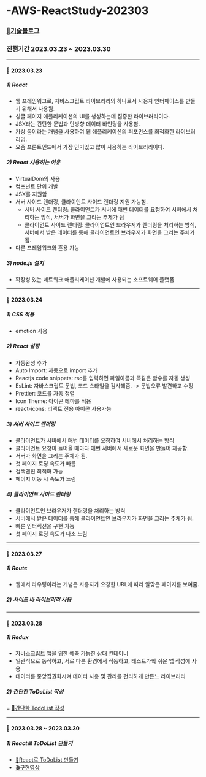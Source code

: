 # -AWS-ReactStudy-202303

### [📖기술블로그](https://donotthinkjustdo.tistory.com/category/Web/%EC%82%B0%EB%8C%80%ED%8A%B9%28%ED%94%84%EB%A1%A0%ED%8A%B8%EC%97%94%EB%93%9C%29)

### 진행기간 2023.03.23 ~ 2023.03.30

___

#### 📅 2023.03.23

##### 1) React
  - 웹 프레임워크로, 자바스크립트 라이브러리의 하나로서 사용자 인터페이스를 만들기 위해서 사용됨.
  - 싱글 페이지 애플리케이션의 UI를 생성하는데 집중한 라이브러리이다.
  - JSX라는 간단한 문법과 단방향 데이터 바인딩을 사용함.
  - 가상 돔이라는 개념을 사용하여 웹 애플리케이션의 퍼포먼스를 최적화한 라이브러리임.
  - 요즘 프론트엔드에서 가장 인기있고 많이 사용하는 라이브러리이다.

##### 2) React 사용하는 이유
  - VirtualDom의 사용
  - 컴포넌트 단위 개발
  - JSX를 지원함
  - 서버 사이드 렌더링, 클라이언트 사이드 렌더링 지원 가능함.
    - 서버 사이드 렌더링: 클라이언트가 서버에 매번 데이터를 요청하여 서버에서 처리하는 방식, 서버가 화면을 그리는 추제가 됨
    - 클라이언트 사이드 렌더링: 클라이언트인 브라우저가 렌더링을 처리하는 방식, 서버에서 받은 데이터를 통해 클라이언트인 브라우저가 화면을 그리는 주체가 됨.
  - 다른 프레임워크와 혼용 가능

##### 3) node.js 설치
  - 확장성 있는 네트워크 애플리케이션 개발에 사용되는 소프트웨어 플랫폼

___

#### 📅 2023.03.24

##### 1) CSS 적용
  - emotion 사용

##### 2) React 설정
  - 자동완성 추가
  - Auto Import: 자동으로 import 추가
  - Reactjs code snippets: rsc를 입력하면 파일이름과 똑같은 함수를 자동 생성
  - EsLint: 자바스크립트 문법, 코드 스타일을 검사해줌. -> 문법오류 발견하고 수정
  - Prettier: 코드를 자동 정렬
  - Icon Theme: 아이콘 테마를 적용
  - react-icons: 리엑트 전용 아이콘 사용가능

##### 3) 서버 사이드 렌더링
  - 클라이언트가 서버에서 매번 데이터를 요청하여 서버에서 처리하는 방식
  - 클라이언트 요청이 들어올 때마다 매번 서버에서 새로운 화면을 만들어 제공함.
  - 서버가 화면을 그리는 주체가 됨.
  - 첫 페이지 로딩 속도가 빠름
  - 검색엔진 최적화 가능
  - 페이지 이동 시 속도가 느림

##### 4) 클라이언트 사이드 렌더링
  - 클라이언트인 브라우저가 렌더링을 처리하는 방식
  - 서버에서 받은 데이터를 통해 클라이언트인 브라우저가 화면을 그리는 주체가 됨.
  - 빠른 인터렉션을 구현 가능
  - 첫 페이지 로딩 속도가 다소 느림

___

#### 📅 2023.03.27

##### 1) Route
  - 웹에서 라우팅이라는 개념은 사용자가 요청한 URL에 따라 알맞은 페이지를 보여줌.

##### 2) 사이드 바 라이브러리 사용

___

#### 📅 2023.03.28

##### 1) Redux
  - 자바스크립트 앱을 위한 예측 가능한 상태 컨테이너
  - 일관적으로 동작하고, 서로 다른 환경에서 작동하고, 테스트가힉 쉬운 앱 작성에 사용
  - 데이터를 중앙집권화시켜 데이터 사용 및 관리를 편리하게 만든느 라이브러리

##### 2) 간단한 ToDoList 작성
  = [📖간단한 TodoList 작성](https://donotthinkjustdo.tistory.com/entry/Stage13-%EC%82%B0%EB%8C%80%ED%8A%B9-%EC%9B%B9%EA%B0%9C%EB%B0%9CRedux-ToList20230328#stage12-1.-route-%EC%82%AC%EC%9A%A9%ED%95%B4%EC%84%9C-%EC%82%AC%EC%9D%B4%EB%93%9C%EB%B0%94-%EC%83%9D%EC%84%B1-1)

___

#### 📅 2023.03.28 ~ 2023.03.30

##### 1) React로 ToDoList 만들기
  - [📖React로 ToDoList 만들기](https://donotthinkjustdo.tistory.com/entry/Stage14-%EC%82%B0%EB%8C%80%ED%8A%B9-%EC%9B%B9%EA%B0%9C%EB%B0%9C-%EB%A6%AC%EC%97%91%ED%8A%B8%EB%A1%9C-TodoList-%EB%A7%8C%EB%93%A4%EA%B8%B0202303280330)
  - [🎬구현영상](https://donotthinkjustdo.tistory.com/entry/Stage14-%EC%82%B0%EB%8C%80%ED%8A%B9-%EC%9B%B9%EA%B0%9C%EB%B0%9C-%EB%A6%AC%EC%97%91%ED%8A%B8%EB%A1%9C-TodoList-%EB%A7%8C%EB%93%A4%EA%B8%B0202303280330#stage12-1.-route-%EC%82%AC%EC%9A%A9%ED%95%B4%EC%84%9C-%EC%82%AC%EC%9D%B4%EB%93%9C%EB%B0%94-%EC%83%9D%EC%84%B1-1)

